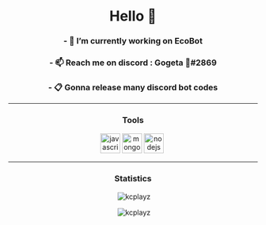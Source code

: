 <h1 align="center">Hello 👋</h1>

<h3 align="center">- 🔭 I’m currently working on <b>EcoBot</b></h3>
<h3 align="center">- 📫 Reach me on discord : Gogeta 🎃#2869</h3>
<h3 align="center">- 📋 Gonna release many discord bot codes</h3>

<hr>
<h3 align="center">Tools</h3>
<p align="center"><img src="https://devicons.github.io/devicon/devicon.git/icons/javascript/javascript-original.svg" alt="javascript" width="40" height="40"/> <img src="https://devicons.github.io/devicon/devicon.git/icons/mongodb/mongodb-original-wordmark.svg" alt="mongodb" width="40" height="40"/> <img src="https://devicons.github.io/devicon/devicon.git/icons/nodejs/nodejs-original-wordmark.svg" alt="nodejs" width="40" height="40"/> <img>
<hr>

<h3 align="center">Statistics</h3>
<p align="center">&nbsp;<img align="center" src="https://github-readme-stats.vercel.app/api?username=kcplayz&show_icons=true&theme=dracula" alt="kcplayz" /></p>
<p align="center">&nbsp;<img align="center" src="https://github-readme-stats.vercel.app/api/top-langs?username=kcplayz&show_icons=true&theme=dracula&layout=compact" alt="kcplayz" 
/></p>
